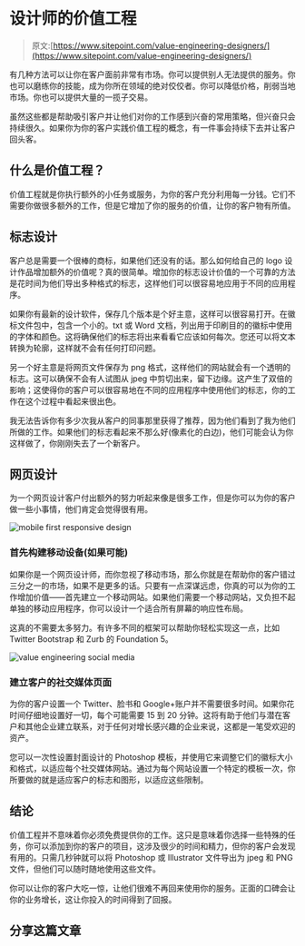 # 设计师的价值工程

> 原文:[https://www.sitepoint.com/value-engineering-designers/](https://www.sitepoint.com/value-engineering-designers/)

有几种方法可以让你在客户面前非常有市场。你可以提供别人无法提供的服务。你也可以磨练你的技能，成为你所在领域的绝对佼佼者。你可以降低价格，削弱当地市场。你也可以提供大量的一揽子交易。

虽然这些都是帮助吸引客户并让他们对你的工作感到兴奋的常用策略，但兴奋只会持续很久。如果你为你的客户实践价值工程的概念，有一件事会持续下去并让客户回头客。

## 什么是价值工程？

价值工程就是你执行额外的小任务或服务，为你的客户充分利用每一分钱。它们不需要你做很多额外的工作，但是它增加了你的服务的价值，让你的客户物有所值。

## 标志设计

客户总是需要一个很棒的商标，如果他们还没有的话。那么如何给自己的 logo 设计作品增加额外的价值呢？真的很简单。增加你的标志设计价值的一个可靠的方法是花时间为他们导出多种格式的标志，这样他们可以很容易地应用于不同的应用程序。

如果你有最新的设计软件，保存几个版本是个好主意，这样可以很容易打开。在徽标文件包中，包含一个小的。txt 或 Word 文档，列出用于印刷目的的徽标中使用的字体和颜色。这将确保他们的标志将出来看看它应该如何每次。您还可以将文本转换为轮廓，这样就不会有任何打印问题。

另一个好主意是将网页文件保存为 png 格式，这样他们的网站就会有一个透明的标志。这可以确保不会有人试图从 jpeg 中剪切出来，留下边缘。这产生了双倍的影响；这使得你的客户可以很容易地在不同的应用程序中使用他们的标志，你的工作在这个过程中看起来很出色。

我无法告诉你有多少次我从客户的同事那里获得了推荐，因为他们看到了我为他们所做的工作。如果他们的标志看起来不那么好(像素化的白边)，他们可能会认为你这样做了，你刚刚失去了一个新客户。

## 网页设计

为一个网页设计客户付出额外的努力听起来像是很多工作，但是你可以为你的客户做一些小事情，他们肯定会觉得很有用。

![mobile first responsive design](../Images/fb7d6d83bfa67903a752bcc7fce03f54.png)

### 首先构建移动设备(如果可能)

如果你是一个网页设计师，而你忽视了移动市场，那么你就是在帮助你的客户错过三分之一的市场，如果不是更多的话。只要有一点深谋远虑，你真的可以为你的工作增加价值——首先建立一个移动网站。如果他们需要一个移动网站，又负担不起单独的移动应用程序，你可以设计一个适合所有屏幕的响应性布局。

这真的不需要太多努力。有许多不同的框架可以帮助你轻松实现这一点，比如 Twitter Bootstrap 和 Zurb 的 Foundation 5。

![value engineering social media](../Images/c3ecf959b1417a94392ced1681719f35.png)

### 建立客户的社交媒体页面

为你的客户设置一个 Twitter、脸书和 Google+账户并不需要很多时间。如果你花时间仔细地设置好一切，每个可能需要 15 到 20 分钟。这将有助于他们与潜在客户和其他企业建立联系，对于任何对增长感兴趣的企业来说，这都是一笔受欢迎的资产。

您可以一次性设置封面设计的 Photoshop 模板，并使用它来调整它们的徽标大小和格式，以适应每个社交媒体网站。通过为每个网站设置一个特定的模板一次，你所要做的就是适应客户的标志和图形，以适应这些限制。

## 结论

价值工程并不意味着你必须免费提供你的工作。这只是意味着你选择一些特殊的任务，你可以添加到你的客户的项目，这涉及很少的时间和精力，但你的客户会发现有用的。只需几秒钟就可以将 Photoshop 或 Illustrator 文件导出为 jpeg 和 PNG 文件，但他们可以随时随地使用这些文件。

你可以让你的客户大吃一惊，让他们很难不再回来使用你的服务。正面的口碑会让你的业务增长，这让你投入的时间得到了回报。

## 分享这篇文章